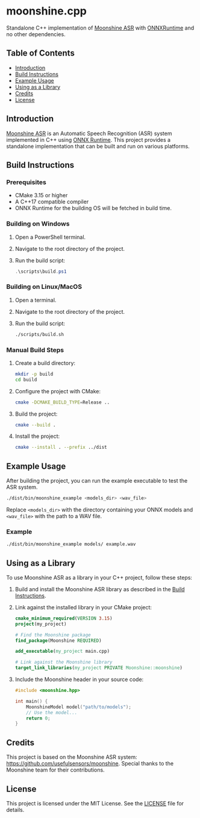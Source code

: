 # moonshine.cpp

Standalone C++ implementation of [Moonshine ASR](https://github.com/usefulsensors/moonshine) with [ONNXRuntime](https://github.com/microsoft/onnxruntime) and no other dependencies.

## Table of Contents

- [Introduction](#introduction)
- [Build Instructions](#build-instructions)
- [Example Usage](#example-usage)
- [Using as a Library](#using-as-a-library)
- [Credits](#credits)
- [License](#license)

## Introduction

[Moonshine ASR](https://github.com/usefulsensors/moonshine) is an Automatic Speech Recognition (ASR) system implemented in C++ using [ONNX Runtime](https://github.com/microsoft/onnxruntime). This project provides a standalone implementation that can be built and run on various platforms.

## Build Instructions

### Prerequisites

- CMake 3.15 or higher
- A C++17 compatible compiler
- ONNX Runtime for the building OS will be fetched in build time.

### Building on Windows

1. Open a PowerShell terminal.
2. Navigate to the root directory of the project.
3. Run the build script:

    ```ps1
    .\scripts\build.ps1
    ```

### Building on Linux/MacOS

1. Open a terminal.
2. Navigate to the root directory of the project.
3. Run the build script:

    ```sh
    ./scripts/build.sh
    ```

### Manual Build Steps

1. Create a build directory:

    ```sh
    mkdir -p build
    cd build
    ```

2. Configure the project with CMake:

    ```sh
    cmake -DCMAKE_BUILD_TYPE=Release ..
    ```

3. Build the project:

    ```sh
    cmake --build .
    ```

4. Install the project:

    ```sh
    cmake --install . --prefix ../dist
    ```

## Example Usage

After building the project, you can run the example executable to test the ASR system.

```sh
./dist/bin/moonshine_example <models_dir> <wav_file>
```

Replace `<models_dir>` with the directory containing your ONNX models and `<wav_file>` with the path to a WAV file.

### Example

```sh
./dist/bin/moonshine_example models/ example.wav
```

## Using as a Library

To use Moonshine ASR as a library in your C++ project, follow these steps:

1. Build and install the Moonshine ASR library as described in the [Build Instructions](#build-instructions).

2. Link against the installed library in your CMake project:

    ```cmake
    cmake_minimum_required(VERSION 3.15)
    project(my_project)

    # Find the Moonshine package
    find_package(Moonshine REQUIRED)

    add_executable(my_project main.cpp)

    # Link against the Moonshine library
    target_link_libraries(my_project PRIVATE Moonshine::moonshine)
    ```

3. Include the Moonshine header in your source code:

    ```cpp
    #include <moonshine.hpp>

    int main() {
        MoonshineModel model("path/to/models");
        // Use the model...
        return 0;
    }
    ```

## Credits

This project is based on the Moonshine ASR system: https://github.com/usefulsensors/moonshine. Special thanks to the Moonshine team for their contributions.

## License

This project is licensed under the MIT License. See the [LICENSE](LICENSE) file for details.

